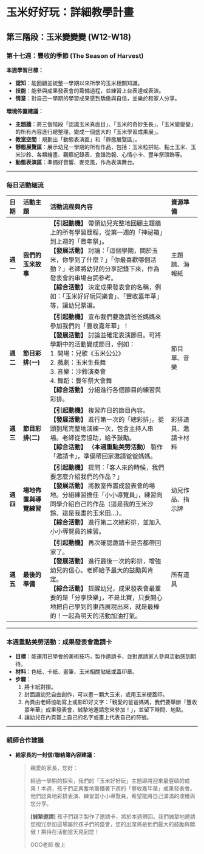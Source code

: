 # 玉米好好玩：詳細教學計畫

## 第三階段：玉米變變變 (W12-W18)
### **第十七週：豐收的季節 (The Season of Harvest)**

**本週學習目標：**
*   **認知**：能回顧並統整一學期以來所學的玉米相關知識。
*   **技能**：能參與成果發表會的籌備過程，並練習上台表達或表演。
*   **情意**：對自己一學期的學習成果感到驕傲與自信，並樂於和家人分享。

**環境佈置建議：**
*   **主題牆**：將三個階段「認識玉米真面目」、「玉米的奇妙生長」、「玉米變變變」的所有內容進行總整理，變成一個盛大的「玉米學習成果展」。
*   **教室空間**：規劃出「動態表演區」和「靜態展覽區」。
*   **靜態展覽區**：展示幼兒一學期的所有作品，包括：玉米粒拼貼、黏土玉米、玉米沙鈴、各類繪畫、觀察紀錄表、食譜海報、心情小卡、豐年祭頭飾等。
*   **動態表演區**：準備好音響、麥克風，作為表演舞台。

---

### **每日活動細流**

| 日期 | 活動主題 | 活動流程與內容 | 資源準備 |
| :--- | :--- | :--- | :--- |
| **週一** | **我們的玉米故事** | **【引起動機】** 帶領幼兒完整地回顧主題牆上的所有學習歷程，從第一週的「神祕箱」到上週的「豐年祭」。<br> **【發展活動】** 討論：「這個學期，關於玉米，你學到了什麼？」「你最喜歡哪個活動？」老師將幼兒的分享記錄下來，作為發表會的串場台詞參考。<br> **【綜合活動】** 決定成果發表會的名稱，例如：「玉米好好玩同樂會」、「豐收嘉年華」等，讓幼兒票選。 | 主題牆、海報紙 |
| **週二** | **節目彩排(一)** | **【引起動機】** 宣布我們要邀請爸爸媽媽來參加我們的「豐收嘉年華」！<br> **【發展活動】** 討論並確定表演節目。可將學期中的活動變成節目，例如：<br>   1.  開場：兒歌《玉米公公》<br>   2.  戲劇：玉米生長舞<br>   3.  音樂：沙鈴演奏會<br>   4.  舞蹈：豐年祭大會舞<br> **【綜合活動】** 分組進行各個節目的練習與彩排。 | 節目單、音樂 |
| **週三** | **節目彩排(二)** | **【引起動機】** 複習昨日的節目內容。<br> **【發展活動】** 進行第一次的「總彩排」。從頭到尾完整地演練一次，包含主持人串場。老師從旁協助，給予鼓勵。<br> **【綜合活動】** **（本週重點美勞活動）** 製作「邀請卡」，準備帶回家邀請爸爸媽媽。 | 彩排道具、邀請卡材料 |
| **週四** | **場地佈置與導覽練習** | **【引起動機】** 提問：「客人來的時候，我們要怎麼介紹我們的作品？」<br> **【發展活動】** 將教室佈置成發表會的場地。分組練習擔任「小小導覽員」，練習向同學介紹自己的作品（這是我的玉米沙鈴、這是我畫的玉米田…）。<br> **【綜合活動】** 進行第二次總彩排，並加入小小導覽員的練習。 | 幼兒作品、指示牌 |
| **週五** | **最後的準備** | **【引起動機】** 再次確認邀請卡是否都帶回家了。<br> **【發展活動】** 進行最後一次的彩排，增強幼兒的信心。老師給予最大的鼓勵與肯定。<br> **【綜合活動】** 提醒幼兒，成果發表會最重要的是「分享快樂」，不是比賽，只要開心地把自己學到的東西展現出來，就是最棒的！一起為明天的活動加油打氣。 | 所有道具 |

---

### **本週重點美勞活動：成果發表會邀請卡**
*   **目標**：能運用已學會的美術技巧，製作邀請卡，並對邀請家人參與活動感到期待。
*   **材料**：色紙、卡紙、畫筆、玉米相關貼紙或蓋印章。
*   **步驟**：
    1.  將卡紙對摺。
    2.  封面讓幼兒自由創作，可以畫一顆大玉米，或用玉米梗蓋印。
    3.  內頁由老師協助寫上或影印好文字：「親愛的爸爸媽媽，我們要舉辦『豐收嘉年華』成果發表會，誠摯地邀請您來參加！」，並留下時間、地點。
    4.  讓幼兒在內頁簽上自己的名字或畫上代表自己的符號。

---

### **親師合作建議**
*   **給家長的一封信/聯絡簿內容建議**：
    > 親愛的家長，您好：
    >
    > 經過一學期的探索，我們的「玉米好好玩」主題即將迎來最豐碩的成果！本週，孩子們正興奮地籌備著下週的「豐收嘉年華」成果發表會。他們認真地彩排表演、練習當小小導覽員，希望能將自己滿滿的收穫與您分享。
    >
    > **[誠摯邀請]**
    > 孩子們親手製作了邀請卡，將於本週帶回。我們誠摯地邀請您撥冗參加這場屬於孩子們的盛會，您的出席將是他們最大的鼓勵與驕傲！期待在活動當天見到您！
    >
    > OOO老師 敬上
